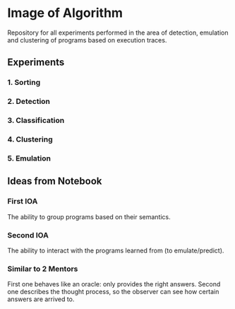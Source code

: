 # Image of Algorithm

Repository for all experiments performed in the area of detection, emulation and clustering of programs based on execution traces.

## Experiments

### 1. Sorting

### 2. Detection

### 3. Classification

### 4. Clustering

### 5. Emulation

## Ideas from Notebook

### First IOA

The ability to group programs based on their semantics.

### Second IOA

The ability to interact with the programs learned from  (to emulate/predict).

### Similar to 2 Mentors

First one behaves like an oracle: only provides the right answers.
Second one describes the thought process, so the observer can see how certain answers are arrived to.
